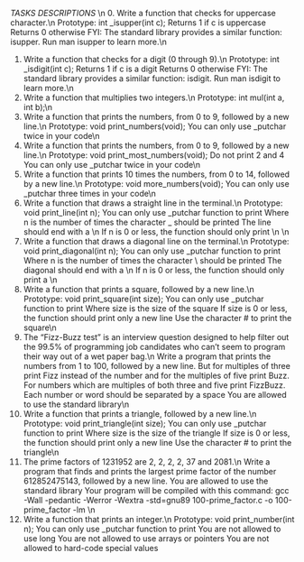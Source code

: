 _TASKS DESCRIPTIONS_
\n
0. Write a function that checks for uppercase character.\n
Prototype: int \_isupper(int c);
Returns 1 if c is uppercase
Returns 0 otherwise
FYI: The standard library provides a similar function: isupper. Run man isupper to learn more.\n
1. Write a function that checks for a digit (0 through 9).\n
Prototype: int \_isdigit(int c);
Returns 1 if c is a digit
Returns 0 otherwise
FYI: The standard library provides a similar function: isdigit. Run man isdigit to learn more.\n
2. Write a function that multiplies two integers.\n
Prototype: int mul(int a, int b);\n
3. Write a function that prints the numbers, from 0 to 9, followed by a new line.\n
Prototype: void print\_numbers(void);
You can only use \_putchar twice in your code\n
4. Write a function that prints the numbers, from 0 to 9, followed by a new line.\n
Prototype: void print\_most\_numbers(void);
Do not print 2 and 4
You can only use \_putchar twice in your code\n
5. Write a function that prints 10 times the numbers, from 0 to 14, followed by a new line.\n
Prototype: void more\_numbers(void);
You can only use \_putchar three times in your code\n
6. Write a function that draws a straight line in the terminal.\n
Prototype: void print\_line(int n);
You can only use \_putchar function to print
Where n is the number of times the character \_ should be printed
The line should end with a \\n
If n is 0 or less, the function should only print \\n \n
7. Write a function that draws a diagonal line on the terminal.\n
Prototype: void print\_diagonal(int n);
You can only use \_putchar function to print
Where n is the number of times the character \\ should be printed
The diagonal should end with a \n
If n is 0 or less, the function should only print a \n
8. Write a function that prints a square, followed by a new line.\n
Prototype: void print\_square(int size);
You can only use \_putchar function to print
Where size is the size of the square
If size is 0 or less, the function should print only a new line
Use the character # to print the square\n
9. The “Fizz-Buzz test” is an interview question designed to help filter out the 99.5% of programming job candidates who can’t seem to program their way out of a wet paper bag.\n
Write a program that prints the numbers from 1 to 100, followed by a new line. But for multiples of three print Fizz instead of the number and for the multiples of five print Buzz. For numbers which are multiples of both three and five print FizzBuzz.
Each number or word should be separated by a space
You are allowed to use the standard library\n
10. Write a function that prints a triangle, followed by a new line.\n
Prototype: void print\_triangle(int size);
You can only use \_putchar function to print
Where size is the size of the triangle
If size is 0 or less, the function should print only a new line
Use the character # to print the triangle\n
11. The prime factors of 1231952 are 2, 2, 2, 2, 37 and 2081.\n
Write a program that finds and prints the largest prime factor of the number 612852475143, followed by a new line.
You are allowed to use the standard library
Your program will be compiled with this command: gcc -Wall -pedantic -Werror -Wextra -std=gnu89 100-prime\_factor.c -o 100-prime\_factor -lm \n
12. Write a function that prints an integer.\n
Prototype: void print\_number(int n);
You can only use \_putchar function to print
You are not allowed to use long
You are not allowed to use arrays or pointers
You are not allowed to hard-code special values
